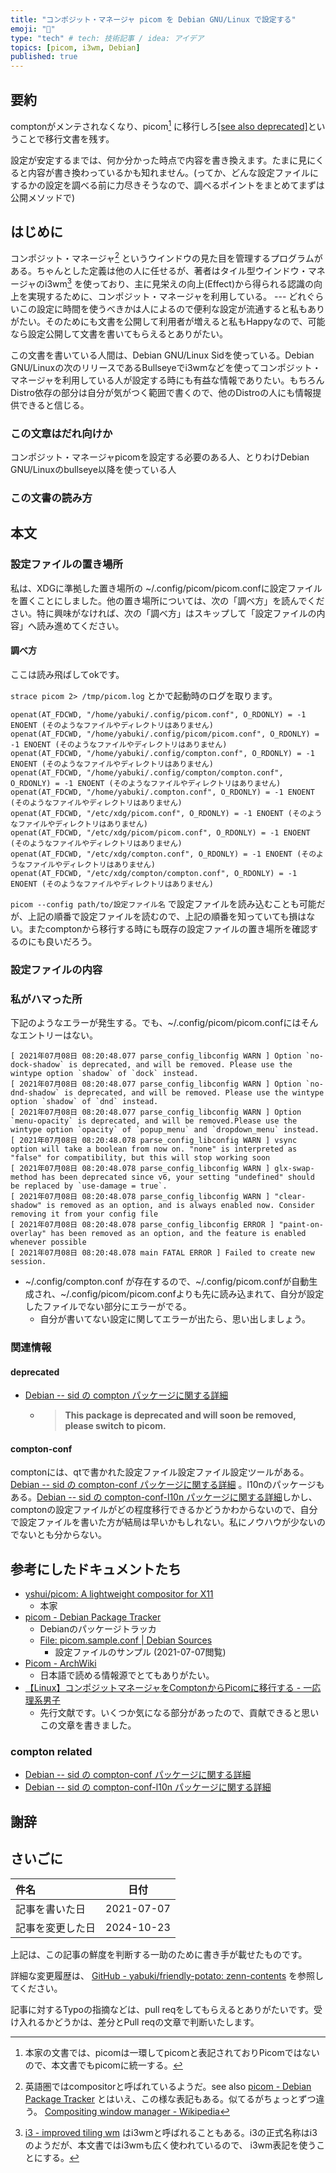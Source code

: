```yaml
---
title: "コンポジット・マネージャ picom を Debian GNU/Linux で設定する"
emoji: "🌟"
type: "tech" # tech: 技術記事 / idea: アイデア
topics: [picom, i3wm, Debian]
published: true
---
```


## 要約

comptonがメンテされなくなり、picom[^1] に移行しろ[\[see also deprecated\]](./2021-07-07-settings-for-picom-with-debian#deprecated)ということで移行文書を残す。

[^1]: 本家の文書では、picomは一環してpicomと表記されておりPicomではないので、本文書でもpicomに統一する。

設定が安定するまでは、何か分かった時点で内容を書き換えます。たまに見にくると内容が書き換わっているかも知れません。(ってか、どんな設定ファイルにするかの設定を調べる前に力尽きそうなので、調べるポイントをまとめてまずは公開メソッドで)

## はじめに

コンポジット・マネージャ[^2] というウインドウの見た目を管理するプログラムがある。ちゃんとした定義は他の人に任せるが、著者はタイル型ウインドウ・マネージャのi3wm[^3] を使っており、主に見栄えの向上(Effect)から得られる認識の向上を実現するために、コンポジット・マネージャを利用している。 --- どれぐらいこの設定に時間を使うべきかは人によるので便利な設定が流通すると私もありがたい。そのためにも文書を公開して利用者が増えると私もHappyなので、可能なら設定公開して文書を書いてもらえるとありがたい。

[^2]: 英語圏ではcompositorと呼ばれているようだ。see also [picom - Debian Package Tracker](https://tracker.debian.org/pkg/picom) とはいえ、この様な表記もある。似てるがちょっとずつ違う。 [Compositing window manager - Wikipedia](https://en.wikipedia.org/wiki/Compositing_window_manager)
[^3]: [i3 - improved tiling wm](https://i3wm.org/) はi3wmと呼ばれることもある。i3の正式名称はi3のようだが、本文書ではi3wmも広く使われているので、 i3wm表記を使うことにする。

この文書を書いている人間は、Debian GNU/Linux Sidを使っている。Debian GNU/Linuxの次のリリースであるBullseyeでi3wmなどを使ってコンポジット・マネージャを利用している人が設定する時にも有益な情報でありたい。もちろんDistro依存の部分は自分が気がつく範囲で書くので、他のDistroの人にも情報提供できると信じる。

### この文章はだれ向けか

コンポジット・マネージャpicomを設定する必要のある人、とりわけDebian GNU/Linuxのbullseye以降を使っている人

### この文書の読み方

## 本文

### 設定ファイルの置き場所

私は、XDGに準拠した置き場所の ~/.config/picom/picom.confに設定ファイルを置くことにしました。他の置き場所については、次の「調べ方」を読んでください。特に興味がなければ、次の「調べ方」はスキップして「設定ファイルの内容」へ読み進めてください。

#### 調べ方

ここは読み飛ばしてokです。

`strace picom 2> /tmp/picom.log` とかで起動時のログを取ります。

```
openat(AT_FDCWD, "/home/yabuki/.config/picom.conf", O_RDONLY) = -1 ENOENT (そのようなファイルやディレクトリはありません)
openat(AT_FDCWD, "/home/yabuki/.config/picom/picom.conf", O_RDONLY) = -1 ENOENT (そのようなファイルやディレクトリはありません)
openat(AT_FDCWD, "/home/yabuki/.config/compton.conf", O_RDONLY) = -1 ENOENT (そのようなファイルやディレクトリはありません)
openat(AT_FDCWD, "/home/yabuki/.config/compton/compton.conf", O_RDONLY) = -1 ENOENT (そのようなファイルやディレクトリはありません)
openat(AT_FDCWD, "/home/yabuki/.compton.conf", O_RDONLY) = -1 ENOENT (そのようなファイルやディレクトリはありません)
openat(AT_FDCWD, "/etc/xdg/picom.conf", O_RDONLY) = -1 ENOENT (そのようなファイルやディレクトリはありません)
openat(AT_FDCWD, "/etc/xdg/picom/picom.conf", O_RDONLY) = -1 ENOENT (そのようなファイルやディレクトリはありません)
openat(AT_FDCWD, "/etc/xdg/compton.conf", O_RDONLY) = -1 ENOENT (そのようなファイルやディレクトリはありません)
openat(AT_FDCWD, "/etc/xdg/compton/compton.conf", O_RDONLY) = -1 ENOENT (そのようなファイルやディレクトリはありません)
```

`picom --config path/to/設定ファイル名` で設定ファイルを読み込むことも可能だが、上記の順番で設定ファイルを読むので、上記の順番を知っていても損はない。またcomptonから移行する時にも既存の設定ファイルの置き場所を確認するのにも良いだろう。

### 設定ファイルの内容

### 私がハマった所

下記のようなエラーが発生する。でも、~/.config/picom/picom.confにはそんなエントリーはない。

```
[ 2021年07月08日 08:20:48.077 parse_config_libconfig WARN ] Option `no-dock-shadow` is deprecated, and will be removed. Please use the wintype option `shadow` of `dock` instead.
[ 2021年07月08日 08:20:48.077 parse_config_libconfig WARN ] Option `no-dnd-shadow` is deprecated, and will be removed. Please use the wintype option `shadow` of `dnd` instead.
[ 2021年07月08日 08:20:48.077 parse_config_libconfig WARN ] Option `menu-opacity` is deprecated, and will be removed.Please use the wintype option `opacity` of `popup_menu` and `dropdown_menu` instead.
[ 2021年07月08日 08:20:48.078 parse_config_libconfig WARN ] vsync option will take a boolean from now on. "none" is interpreted as "false" for compatibility, but this will stop working soon
[ 2021年07月08日 08:20:48.078 parse_config_libconfig WARN ] glx-swap-method has been deprecated since v6, your setting "undefined" should be replaced by `use-damage = true`.
[ 2021年07月08日 08:20:48.078 parse_config_libconfig WARN ] "clear-shadow" is removed as an option, and is always enabled now. Consider removing it from your config file
[ 2021年07月08日 08:20:48.078 parse_config_libconfig ERROR ] "paint-on-overlay" has been removed as an option, and the feature is enabled whenever possible
[ 2021年07月08日 08:20:48.078 main FATAL ERROR ] Failed to create new session.
```

* ~/.config/compton.conf が存在するので、~/.config/picom.confが自動生成され、~/.config/picom/picom.confよりも先に読み込まれて、自分が設定したファイルでない部分にエラーがでる。
  * 自分が書いてない設定に関してエラーが出たら、思い出しましょう。

### 関連情報

#### deprecated

* [Debian -- sid の compton パッケージに関する詳細](https://packages.debian.org/sid/compton)
  * > **This package is deprecated and will soon be removed, please switch to picom.**

#### compton-conf

comptonには、qtで書かれた設定ファイル設定ファイル設定ツールがある。[Debian -- sid の compton-conf パッケージに関する詳細](https://packages.debian.org/sid/compton-conf) 。l10nのパッケージもある。[Debian -- sid の compton-conf-l10n パッケージに関する詳細](https://packages.debian.org/sid/compton-conf-l10n)しかし、comptonの設定ファイルがどの程度移行できるかどうかわからないので、自分で設定ファイルを書いた方が結局は早いかもしれない。私にノウハウが少ないのでないとも分からない。

## 参考にしたドキュメントたち

* [yshui/picom: A lightweight compositor for X11](https://github.com/yshui/picom)
  * 本家
* [picom - Debian Package Tracker](https://tracker.debian.org/pkg/picom)
  * Debianのパッケージトラッカ
  * [File: picom.sample.conf | Debian Sources](https://sources.debian.org/src/picom/8.2-1/picom.sample.conf/)
    * 設定ファイルのサンプル (2021-07-07閲覧)
* [Picom - ArchWiki](https://wiki.archlinux.jp/index.php/Picom)
  * 日本語で読める情報源でとてもありがたい。
* [【Linux】コンポジットマネージャをComptonからPicomに移行する - 一応理系男子](https://scienceboy.jp/88io/2021/01/compton2picom/)
  * 先行文献です。いくつか気になる部分があったので、貢献できると思いこの文章を書きました。

### compton related

* [Debian -- sid の compton-conf パッケージに関する詳細](https://packages.debian.org/sid/compton-conf)
* [Debian -- sid の compton-conf-l10n パッケージに関する詳細](https://packages.debian.org/sid/compton-conf-l10n)

## 謝辞

## さいごに

|     件名       |   日付   |
|:----           |:----:|
|記事を書いた日  |2021-07-07|
|記事を変更した日|2024-10-23|

上記は、この記事の鮮度を判断する一助のために書き手が載せたものです。

詳細な変更履歴は、 [GitHub - yabuki/friendly-potato: zenn-contents](https://github.com/yabuki/friendly-potato) を参照してください。

記事に対するTypoの指摘などは、pull reqをしてもらえるとありがたいです。受け入れるかどうかは、差分とPull reqの文章で判断いたします。

<!-- 文章の目的は何か -->
  <!-- 読み手に何の情報を伝えるのか -->
  <!-- 読んだひとにどういう行動をしてもらいたいのか -->
<!-- だれに向けての文章か -->
<!-- この文章の肝はどこか -->
